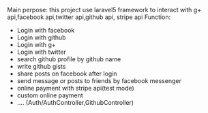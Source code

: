 Main perpose: this project use laravel5 framework to interact with g+ api,facebook api,twitter api,github api,
stripe api
Function:

*  Login with facebook
*  Login with github
*  Login with g+
*  Login with twitter
*  search github profile by github name
*  write github gists
*  share posts on facebook after login
*  send message or posts to friends by facebook messenger
*  online payment with stripe api(test mode)
*  custom online payment
*  ....
(Auth/AuthController,GithubController)


